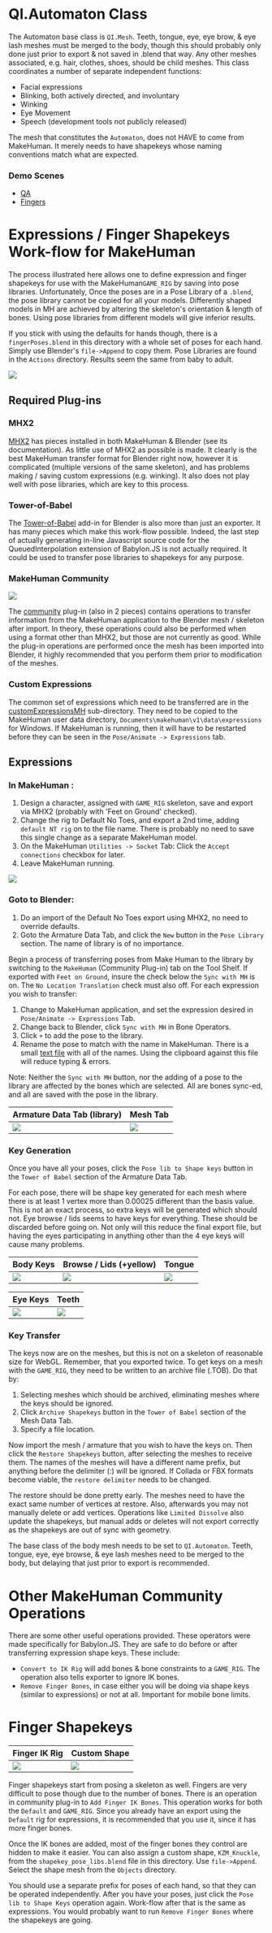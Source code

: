 # QI.Automaton Class #
The Automaton base class is `QI.Mesh`.  Teeth, tongue, eye, eye brow, & eye lash meshes must be merged to the body, though this should probably only done just prior to export & not saved in .blend that way.  Any other meshes associated, e.g. hair, clothes, shoes, should be child meshes.  This class coordinates a number of separate independent functions:
- Facial expressions
- Blinking, both actively directed, and involuntary
- Winking
- Eye Movement
- Speech (development tools not publicly released)

The mesh that constitutes the `Automaton`, does not HAVE to come from MakeHuman.  It merely needs to have shapekeys whose naming conventions match what are expected.

### Demo Scenes ###

- [QA](https://palmer-jc.github.io/scenes/QueuedInterpolation/automaton/index.html)
- [Fingers](https://palmer-jc.github.io/scenes/QueuedInterpolation/finger_shapekeys/index.html)

# Expressions / Finger Shapekeys Work-flow for MakeHuman #

The process illustrated here allows one to define expression and finger shapekeys for use with the MakeHuman`GAME_RIG` by saving into pose libraries.  Unfortunately, Once the poses are in a Pose Library of a `.blend`, the pose library cannot be copied for all your models.  Differently shaped models in MH are achieved by altering the skeleton's orientation & length of bones.  Using pose libraries from different models will give inferior results. 

If you stick with using the defaults for hands though, there is a `fingerPoses.blend` in this directory with a whole set of poses for each hand.  Simply use Blender's `file->Append` to copy them.  Pose Libraries are found in the `Actions` directory.  Results seem the same from baby to adult.

<img src="doc-assist/process.png">

## Required Plug-ins ##

### MHX2 ###
[MHX2](https://thomasmakehuman.wordpress.com/) has pieces installed in both MakeHuman & Blender (see its documentation). As little use of MHX2 as possible is made.  It clearly is the best MakeHuman transfer format for Blender right now, however it is complicated (multiple versions of the same skeleton), and has problems making / saving custom expressions (e.g. winking).  It also does not play well with pose libraries, which are key to this process.

### Tower-of-Babel ###
The [Tower-of-Babel](https://github.com/BabylonJS/Extensions/tree/master/QueuedInterpolation/Blender) add-in for Blender is also more than just an exporter.  It has many pieces which make this work-flow possible.  Indeed, the last step of actually generating in-line Javascript source code for the QueuedInterpolation extension of Babylon.JS is not actually required.  It could be used to transfer pose libraries to shapekeys for any purpose.

### MakeHuman Community ###

<img src="doc-assist/MH_community.jpg">

The [community](https://github.com/makehumancommunity/community-plugins/tree/master/blender_source/MH_Community) plug-in (also in 2 pieces) contains operations to transfer information from the MakeHuman application to the Blender mesh / skeleton after import.  In theory, these operations could also be performed when using a format other than MHX2, but those are not currently as good.  While the plug-in operations are performed once the mesh has been imported into Blender, it highly recommended that you perform them prior to modification of the meshes.

### Custom Expressions ###
The common set of expressions which need to be transferred are in the [customExpressionsMH](./customExpressionsMH) sub-directory.  They need to be copied to the MakeHuman user data directory, `Documents\makehuman\v1\data\expressions` for Windows.  If MakeHuman is running, then it will have to be restarted before they can be seen in the `Pose/Animate -> Expressions` tab.

## Expressions ##
### In MakeHuman : ###

1. Design a character, assigned with `GAME_RIG` skeleton, save and export via MHX2 (probably with 'Feet on Ground' checked).
2. Change the rig to Default No Toes, and export a 2nd time, adding ` default NT rig` on to the file name.  There is probably no need to save this single change as a separate MakeHuman model.
3. On the MakeHuman `Utilities -> Socket` Tab: Click the `Accept connections` checkbox for later.
4. Leave MakeHuman running.

<img src="doc-assist/MH_ServerConnect.jpg">

### Goto to Blender: ###
1. Do an import of the Default No Toes export using MHX2, no need to override defaults.
2. Goto the Armature Data Tab, and click the `New` button in the `Pose Library` section.  The name of library is of no importance.

Begin a process of transferring poses from Make Human to the library by switching to the `MakeHuman` (Community Plug-in)  tab on the Tool Shelf.  If exported with `Feet on Ground`, insure the check below the `Sync with MH` is on.  The `No Location Translation` check must also off.  For each expression you wish to transfer:

1. Change to MakeHuman application, and set the expression desired in `Pose/Animate -> Expressions` Tab.
2. Change back to Blender, click `Sync with MH` in Bone Operators.
3. Click `+` to add the pose to the library.
4. Rename the pose to match with the name in MakeHuman.  There is a small [text file](./customExpressionsMH/names.txt) with all of the names.  Using the clipboard against this file will reduce typing & errors.

Note: Neither the `Sync with MH` button, nor the adding of a pose to the library are affected by the bones which are selected.  All are bones sync-ed, and all are saved with the pose in the library.

|Armature Data Tab (library) | Mesh Tab |
| --- | --- 
|<img src="doc-assist/ArmatureData.jpg">|<img src="doc-assist/MeshData.jpg">

### Key Generation ###
Once you have all your poses, click the `Pose lib to Shape keys` button in the `Tower of Babel` section of the Armature Data Tab.

For each pose, there will be shape key generated for each mesh where there is at least 1 vertex more than 0.00025 different than the basis value.  This is not an exact process, so extra keys will be generated which should not.  Eye browse / lids seems to have keys for everything.  These should be discarded before going on.  Not only will this reduce the final export file, but having the eyes participating in anything other than the 4 eye keys will cause many problems.

|Body Keys|Browse / Lids (+yellow)| Tongue |
| --- | --- | ---
|<img src="doc-assist/BodyKeys.jpg">|<img src="doc-assist/BrowsKeys.jpg">|<img src="doc-assist/TongueKeys.jpg">


|Eye Keys|Teeth |
| --- | --- 
|<img src="doc-assist/EyeKeys.jpg">|<img src="doc-assist/TeethKeys.jpg">

### Key Transfer ###
The keys now are on the meshes, but this is not on a skeleton of reasonable size for WebGL.  Remember, that you exported twice.  To get keys on a mesh with the `GAME_RIG`, they need to be written to an archive file (.TOB).  Do that by:

1. Selecting meshes which should be archived, eliminating meshes where the keys should be ignored.
2. Click `Archive Shapekeys` button in the `Tower of Babel` section of the Mesh Data Tab.
3. Specify a file location.

Now import the mesh / armature that you wish to have the keys on.  Then click the `Restore Shapekeys` button, after selecting the meshes to receive them.  The names of the meshes will have a different name prefix, but anything before the delimiter (:) will be ignored.  If Collada or FBX formats become viable, the `restore delimiter` needs to be changed.

The restore should be done pretty early. The meshes need to have the exact same number of vertices at restore.  Also, afterwards you may not manually delete or add vertices.  Operations like `Limited Dissolve` also update the shapekeys, but manual adds or deletes will not export correctly as the shapekeys are out of sync with geometry.

The base class of the body mesh needs to be set to `QI.Automaton`.  Teeth, tongue, eye, eye browse, & eye lash meshes need to be merged to the body, but delaying that just prior to export is recommended.

# Other MakeHuman Community Operations #
There are some other useful operations provided.  These operators were made specifically for Babylon.JS.  They are safe to do before or after transferring expression shape keys.  These include:

- `Convert to IK Rig` will add bones & bone constraints to a `GAME_RIG`.  The operation also tells exporter to ignore IK bones.
- `Remove Finger Bones`, in case either you will be doing via shape keys (similar to expressions) or not at all.  Important for mobile bone limits.

# Finger Shapekeys #

|Finger IK Rig | Custom Shape |
| --- | --- |
|<img src="doc-assist/finger_IK_rig.jpg">|<img src="doc-assist/fingerBoneCustShape.jpg">|

Finger shapekeys start from posing a skeleton as well.  Fingers are very difficult to pose though due to the number of bones.  There is an operation in community plug-in to `Add Finger IK Bones`.  This operation works for both the `Default` and `GAME_RIG`.  Since you already have an export using the `Default` rig for expressions, it is recommended that you use it, since it has more finger bones.

Once the IK bones are added, most of the finger bones they control are hidden to make it easier.  You can also assign a custom shape, `KZM_Knuckle`, from the `shapekey_pose_libs.blend` file in this directory.  Use `file->Append`.  Select the shape mesh from the `Objects` directory.

You should use a separate prefix for poses of each hand, so that they can be operated independently.  After you have your poses, just click the `Pose lib to Shape Keys` operation again.  Work-flow after that is the same as expressions.  You would probably want to run `Remove Finger Bones` where the shapekeys are going.




